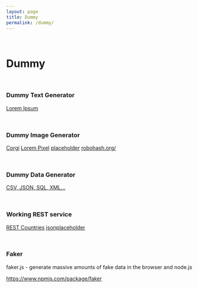 ```yaml
---
layout: page
title: Dummy
permalink: /dummy/
---
```


<br/>

# Dummy

<br/>

### Dummy Text Generator

<a href="http://www.lipsum.com" rel="nofollow">Lorem Ipsum</a>

<br/>

### Dummy Image Generator

<a href="http://placecorgi.com/600/600" rel="nofollow">Corgi</a>
<a href="http://lorempixel.com/400/400" rel="nofollow">Lorem Pixel</a>
<a href="http://via.placeholder.com/100x100?text=avatar" rel="nofollow">placeholder</a>
<a href="https://robohash.org" rel="nofollow">robohash.org/</a>


<br/>

### Dummy Data Generator

<a href="https://generatedata.com" rel="nofollow">CSV, JSON, SQL, XML...</a>

<br/>

### Working REST service

<a href="https://restcountries.eu/rest/v2/all" rel="nofollow">REST Countries</a>
<a href="https://jsonplaceholder.typicode.com/" rel="nofollow">jsonplaceholder</a>

<br/>

### Faker

faker.js - generate massive amounts of fake data in the browser and node.js

https://www.npmjs.com/package/faker
